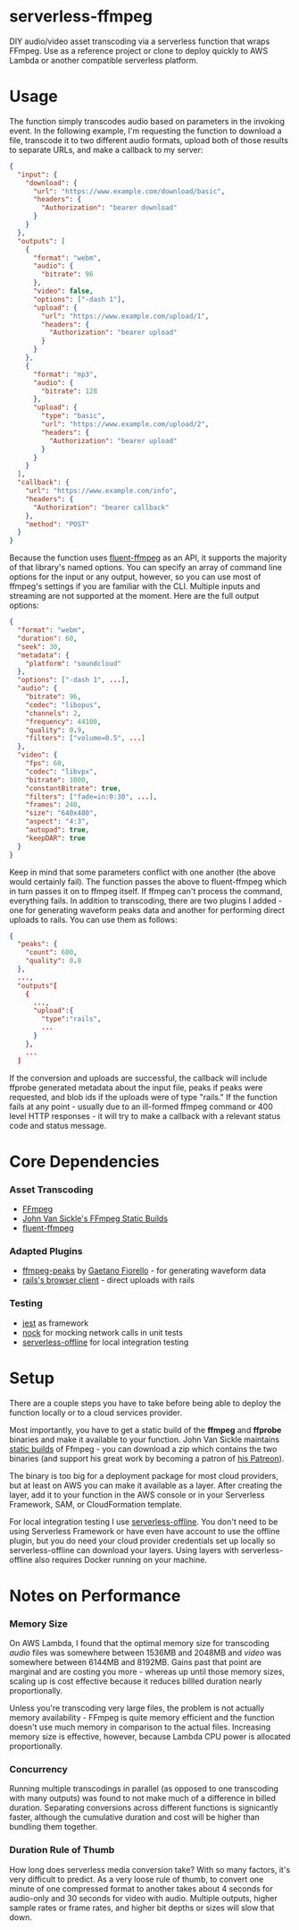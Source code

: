 # serverless-ffmpeg

DIY audio/video asset transcoding via a serverless function that wraps FFmpeg. Use as a reference project or clone to deploy quickly to AWS Lambda or another compatible serverless platform.

# Usage

The function simply transcodes audio based on parameters in the invoking event. In the following example, I'm requesting the function to download a file, transcode it to two different audio formats, upload both of those results to separate URLs, and make a callback to my server:
```json
{
  "input": {
    "download": {
      "url": "https://www.example.com/download/basic",
      "headers": {
        "Authorization": "bearer download"
      }
    }
  },
  "outputs": [
    {
      "format": "webm",
      "audio": {
        "bitrate": 96
      },
      "video": false,
      "options": ["-dash 1"],
      "upload": {
        "url": "https://www.example.com/upload/1",
        "headers": {
          "Authorization": "bearer upload"
        }
      }
    },
    {
      "format": "mp3",
      "audio": {
        "bitrate": 128
      },
      "upload": {
        "type": "basic",
        "url": "https://www.example.com/upload/2",
        "headers": {
          "Authorization": "bearer upload"
        }
      }
    }
  ],
  "callback": {
    "url": "https://www.example.com/info",
    "headers": {
      "Authorization": "bearer callback"
    },
    "method": "POST"
  }
}
```

Because the function uses [fluent-ffmpeg](https://github.com/fluent-ffmpeg/node-fluent-ffmpeg) as an API, it supports the majority of that library's named options. You can specify an array of command line options for the input or any output, however, so you can use most of ffmpeg's settings if you are familiar with the CLI. Multiple inputs and streaming are not supported at the moment. Here are the full output options:
```json
{
  "format": "webm",
  "duration": 60,
  "seek": 30,
  "metadata": {
    "platform": "soundcloud"
  },
  "options": ["-dash 1", ...],
  "audio": {
    "bitrate": 96,
    "codec": "libopus",
    "channels": 2,
    "frequency": 44100,
    "quality": 0.9,
    "filters": ["volume=0.5", ...]
  },
  "video": {
    "fps": 60,
    "codec": "libvpx",
    "bitrate": 1000,
    "constantBitrate": true,
    "filters": ["fade=in:0:30", ...],
    "frames": 240,
    "size": "640x480",
    "aspect": "4:3",
    "autopad": true,
    "keepDAR": true
  }
}
```

Keep in mind that some parameters conflict with one another (the above would certainly fail). The function passes the above to fluent-ffmpeg which in turn passes it on to ffmpeg itself. If ffmpeg can't process the command, everything fails. In addition to transcoding, there are two plugins I added - one for generating waveform peaks data and another for performing direct uploads to rails. You can use them as follows:

```json
{
  "peaks": {
    "count": 600,
    "quality": 0.8
  },
  ...,
  "outputs"[
    {
      ...,
      "upload":{
        "type":"rails",
        ...
      }
    },
    ...
  ]
```
If the conversion and uploads are successful, the callback will include ffprobe generated metadata about the input file, peaks if peaks were requested, and blob ids if the uploads were of type "rails." If the function fails at any point - usually due to an ill-formed ffmpeg command or 400 level HTTP responses - it will try to make a callback with a relevant status code and status message. 

# Core Dependencies
### Asset Transcoding
- [FFmpeg](https://ffmpeg.org/)
- [John Van Sickle's FFmpeg Static Builds](https://johnvansickle.com/ffmpeg/)
- [fluent-ffmpeg](https://github.com/fluent-ffmpeg/node-fluent-ffmpeg) 

### Adapted Plugins
- [ffmpeg-peaks](https://github.com/t4nz/ffmpeg-peaks) by [Gaetano Fiorello](https://github.com/t4nz) - for generating waveform data
- [rails's browser client](https://github.com/rails/rails/tree/master/activestorage/app/javascript/activestorage) - direct uploads with rails


### Testing
- [jest](https://github.com/facebook/jest) as framework 
- [nock](https://github.com/nock/nock) for mocking network calls in unit tests
- [serverless-offline](https://github.com/dherault/serverless-offline) for local integration testing

# Setup
There are a couple steps you have to take before being able to deploy the function locally or to a cloud services provider.

Most importantly, you have to get a static build of the **ffmpeg** and **ffprobe** binaries and make it available to your function. John Van Sickle maintains [static builds](https://johnvansickle.com/ffmpeg/) of Ffmpeg - you can download a zip which contains the two binaries (and support his great work by becoming a patron of [his Patreon](https://www.patreon.com/johnvansickle)). 

The binary is too big for a deployment package for most cloud providers, but at least on AWS you can make it available as a layer. After creating the layer, add it to your function in the AWS console or in your Serverless Framework, SAM, or CloudFormation template.

For local integration testing I use [serverless-offline](https://github.com/dherault/serverless-offline). You don't need to be using Serverless Framework or have even have account to use the offline plugin, but you do need your cloud provider credentials set up locally so serverless-offline can download your layers. Using layers with serverless-offline also requires Docker running on your machine.

# Notes on Performance

### Memory Size 
On AWS Lambda, I found that the optimal memory size for transcoding _audio_ files was somewhere between 1536MB and 2048MB and _video_ was somewhere between 6144MB and 8192MB. Gains past that point are marginal and are costing you more - whereas up until those memory sizes, scaling up is cost effective because it reduces billled duration nearly proportionally. 

Unless you're transcoding very large files, the problem is not actually memory availability - FFmpeg is quite memory efficient and the function doesn't use much memory in comparison to the actual files. Increasing memory size is effective, however, because Lambda CPU power is allocated proportionally.

### Concurrency
Running multiple transcodings in parallel (as opposed to one transcoding with many outputs) was found to not make much of a difference in billed duration. Separating conversions across different functions is signicantly faster, although the cumulative duration and cost will be higher than bundling them together.

### Duration Rule of Thumb

How long does serverless media conversion take? With so many factors, it's very difficult to predict. As a very loose rule of thumb, to convert one minute of one compressed format to another takes about 4 seconds for audio-only and 30 seconds for video with audio. Multiple outputs, higher sample rates or frame rates, and higher bit depths or sizes will slow that down.